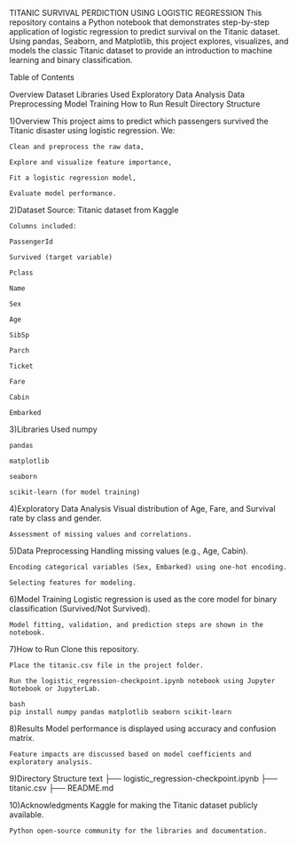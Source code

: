 TITANIC SURVIVAL PERDICTION USING LOGISTIC REGRESSION
This repository contains a Python notebook that demonstrates step-by-step application of logistic regression to predict survival on the Titanic dataset. Using pandas, Seaborn, and Matplotlib, this project explores, visualizes, and models the classic Titanic dataset to provide an introduction to machine learning and binary classification.

Table of Contents

Overview
Dataset
Libraries Used
Exploratory Data Analysis
Data Preprocessing
Model Training
How to Run
Result
Directory Structure

1)Overview
    This project aims to predict which passengers survived the Titanic disaster using logistic regression. We:
    
    Clean and preprocess the raw data,
    
    Explore and visualize feature importance,
    
    Fit a logistic regression model,
    
    Evaluate model performance.

2)Dataset
    Source: Titanic dataset from Kaggle
    
    Columns included:
    
    PassengerId
    
    Survived (target variable)
    
    Pclass
    
    Name
    
    Sex
    
    Age
    
    SibSp

    Parch
    
    Ticket
    
    Fare
    
    Cabin
    
    Embarked

3)Libraries Used
    numpy
    
    pandas
    
    matplotlib
    
    seaborn
    
    scikit-learn (for model training)

4)Exploratory Data Analysis
    Visual distribution of Age, Fare, and Survival rate by class and gender.
    
    Assessment of missing values and correlations.

5)Data Preprocessing
    Handling missing values (e.g., Age, Cabin).
    
    Encoding categorical variables (Sex, Embarked) using one-hot encoding.
    
    Selecting features for modeling.

6)Model Training
    Logistic regression is used as the core model for binary classification (Survived/Not Survived).
    
    Model fitting, validation, and prediction steps are shown in the notebook.

7)How to Run
    Clone this repository.
    
    Place the titanic.csv file in the project folder.
    
    Run the logistic_regression-checkpoint.ipynb notebook using Jupyter Notebook or JupyterLab.
    
    bash
    pip install numpy pandas matplotlib seaborn scikit-learn
8)Results
    Model performance is displayed using accuracy and confusion matrix.
    
    Feature impacts are discussed based on model coefficients and exploratory analysis.

9)Directory Structure
    text
    ├── logistic_regression-checkpoint.ipynb
    ├── titanic.csv
    ├── README.md

10)Acknowledgments
    Kaggle for making the Titanic dataset publicly available.
    
    Python open-source community for the libraries and documentation.
